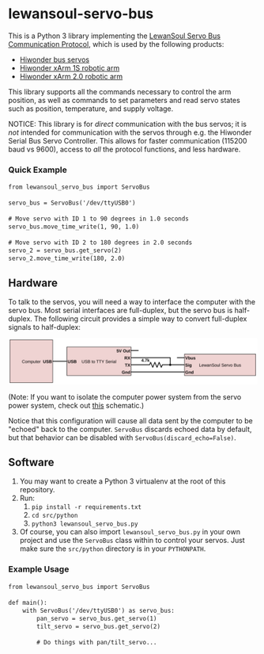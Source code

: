# lewansoul-servo-bus

This is a Python 3 library implementing the [LewanSoul Servo Bus Communication Protocol](https://images-na.ssl-images-amazon.com/images/I/71WyZDfQwkL.pdf),
which is used by the following products:

- [Hiwonder bus servos](https://www.hiwonder.hk/collections/bus-servo)
- [Hiwonder xArm 1S robotic arm](https://www.hiwonder.hk/products/xarm-hiwonder-intelligent-bus-servo-robotic-arm-for-programming)
- [Hiwonder xArm 2.0 robotic arm](https://www.hiwonder.hk/products/xarm2-0-hiwonder-new-intelligent-robotic-arm-support-scratch-python-assemble-programmable-robotic-kit)

This library supports all the commands necessary to control the arm position, as well as commands to set parameters and
read servo states such as position, temperature, and supply voltage.

NOTICE: This library is for _direct_ communication with the bus servos; it is _not_ intended for communication with the
servos through e.g. the Hiwonder Serial Bus Servo Controller. This allows for faster communication (115200 baud vs
9600), access to _all_ the protocol functions, and less hardware.

### Quick Example

```python3
from lewansoul_servo_bus import ServoBus

servo_bus = ServoBus('/dev/ttyUSB0')

# Move servo with ID 1 to 90 degrees in 1.0 seconds
servo_bus.move_time_write(1, 90, 1.0)

# Move servo with ID 2 to 180 degrees in 2.0 seconds
servo_2 = servo_bus.get_servo(2)
servo_2.move_time_write(180, 2.0)
```


## Hardware

To talk to the servos, you will need a way to interface the computer with the servo bus. Most serial interfaces are
full-duplex, but the servo bus is half-duplex. The following circuit provides a simple way to convert full-duplex
signals to half-duplex:

![USB to LewanSoul Servo Bus](images/usb-to-lewansoul-servo-bus.svg)

(Note: If you want to isolate the computer power system from the servo power system, check out
[this](images/usb-to-lewansoul-servo-bus-isolated.svg) schematic.)

Notice that this configuration will cause all data sent by the computer to be "echoed" back to the computer.
`ServoBus` discards echoed data by default, but that behavior can be disabled with `ServoBus(discard_echo=False)`.


## Software

1. You may want to create a Python 3 virtualenv at the root of this repository.
1. Run:
   1. `pip install -r requirements.txt`
   1. `cd src/python`
   1. `python3 lewansoul_servo_bus.py`
1. Of course, you can also import `lewansoul_servo_bus.py` in your own project and use the `ServoBus` class within to
   control your servos. Just make sure the `src/python` directory is in your `PYTHONPATH`.

### Example Usage

```python3
from lewansoul_servo_bus import ServoBus

def main():
    with ServoBus('/dev/ttyUSB0') as servo_bus:
        pan_servo = servo_bus.get_servo(1)
        tilt_servo = servo_bus.get_servo(2)

        # Do things with pan/tilt_servo...
```